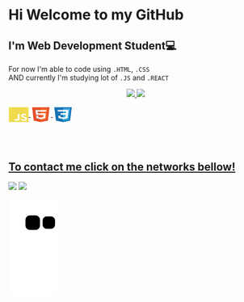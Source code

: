 # Hi Welcome to my GitHub

## I'm Web Development Student💻
For now I'm able to code using `.HTML`, `.CSS`
<br>
AND currently I'm studying lot of `.JS` and `.REACT`

<div align="center">
  <a href="https://github.com/Git-LeAmaral">
  <img height="180em" src="https://github-readme-stats.vercel.app/api?username=Git-LeAmaral&show_icons=true&theme=great-gatsby&include_all_commits=true&count_private=true"/>
  <img height="180em" src="https://github-readme-stats.vercel.app/api/top-langs/?username=Git-LeAmaral&layout=compact&langs_count=7&theme=great-gatsby"/>
</div>
<div style="display: inline_block"><br>
  <img align="center" alt="Js" height="30" width="40" src="https://raw.githubusercontent.com/devicons/devicon/master/icons/javascript/javascript-plain.svg">
  <img align="center" alt="HTML" height="30" width="40" src="https://raw.githubusercontent.com/devicons/devicon/master/icons/html5/html5-original.svg">
  <img align="center" alt="CSS" height="30" width="40" src="https://raw.githubusercontent.com/devicons/devicon/master/icons/css3/css3-original.svg">
</div>
 
  ##
  
 <br>
 
  ## To contact me click on the networks bellow!
 
<div> 
  <a href = "mailto:lramaral02m@gmail.com"><img src="https://img.shields.io/badge/-Gmail-%23333?style=for-the-badge&logo=gmail&logoColor=white" target="_blank"></a>
  <a href="https://www.linkedin.com/in/leandro-amaral-m208" target="_blank"><img src="https://img.shields.io/badge/-LinkedIn-%230077B5?style=for-the-badge&logo=linkedin&logoColor=white" target="_blank"></a> 
 
  ![Snake animation](https://github.com/Git-LeAmaral/Git-LeAmaral/blob/output/github-contribution-grid-snake.svg)

</div>
